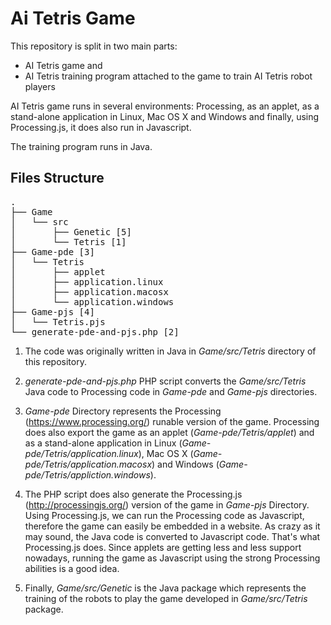 # Ai Tetris Game

This repository is split in two main parts:
* AI Tetris game and
* AI Tetris training program attached to the game to train AI Tetris robot players

AI Tetris game runs in several environments: Processing, as an applet, as a stand-alone application in Linux, Mac OS X and Windows and finally, using Processing.js, it does also run in Javascript.

The training program runs in Java.

## Files Structure
<pre>
.
├── Game
│   └── src
│       ├── Genetic [5]
│       └── Tetris [1]
├── Game-pde [3]
│   └── Tetris
│       ├── applet
│       ├── application.linux
│       ├── application.macosx
│       └── application.windows
├── Game-pjs [4]
│   └── Tetris.pjs
└── generate-pde-and-pjs.php [2]
</pre>

1. The code was originally written in Java in *Game/src/Tetris* directory of this repository.

2. *generate-pde-and-pjs.php* PHP script converts the *Game/src/Tetris* Java code to Processing code in *Game-pde* and *Game-pjs* directories.

3. *Game-pde* Directory represents the Processing (https://www.processing.org/) runable version of the game. Processing does also export the game as an applet (*Game-pde/Tetris/applet*) and as a stand-alone application in Linux (*Game-pde/Tetris/application.linux*), Mac OS X (*Game-pde/Tetris/application.macosx*) and Windows (*Game-pde/Tetris/appliction.windows*).

4. The PHP script does also generate the Processing.js (http://processingjs.org/) version of the game in *Game-pjs* Directory. Using Processing.js, we can run the Processing code as Javascript, therefore the game can easily be embedded in a website. As crazy as it may sound, the Java code is converted to Javascript code. That's what Processing.js does. Since applets are getting less and less support nowadays, running the game as Javascript using the strong Processing abilities is a good idea.

5. Finally, *Game/src/Genetic* is the Java package which represents the training of the robots to play the game developed in *Game/src/Tetris* package.
